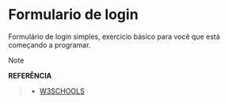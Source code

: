 
# Formulario de login
Formulário de login simples, exercicio básico para você que está começando a programar.

> [!NOTE]
> **REFERÊNCIA**

 > - [W3SCHOOLS](https://www.w3schools.com/howto/tryit.asp?filename=tryhow_css_login_form)
